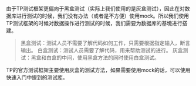 由于TP测试框架更偏向于黑盒测试（实际上我们使用的是灰盒测试），因此在对数据库进行测试的时候，我们没有办法（或者是不方便）使用mock。所以我们使用TP测试框架的时候对数据操作进行测试的时候，我们需要为数据库的基境进行搭建。
>黑盒测试：测试人员不需要了解代码如何工作，只需要根据指定输入，断言输出。
>白盒测试：测试人员需要了解代码，用来帮助测试的进行。
>灰盒测试：黑盒和白盒的中间，使用黑盒方法的同时使用白盒测试。

TP的官方测试框架主要使用灰盒的测试方法，如果需要使用mock的话，可以使用快速入门中提到的测试库。


